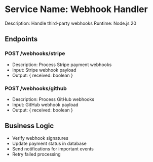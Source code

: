 # Service Name: Webhook Handler
Description: Handle third-party webhooks
Runtime: Node.js 20

## Endpoints

### POST /webhooks/stripe
- Description: Process Stripe payment webhooks
- Input: Stripe webhook payload
- Output: { received: boolean }

### POST /webhooks/github
- Description: Process GitHub webhooks
- Input: GitHub webhook payload  
- Output: { received: boolean }

## Business Logic
- Verify webhook signatures
- Update payment status in database
- Send notifications for important events
- Retry failed processing
